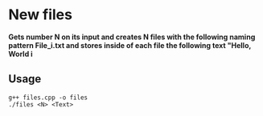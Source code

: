 # New files

**Gets number N on its input and creates N files with the following naming pattern File_i.txt and stores inside of each file the following text "Hello, World i**

## Usage

```
g++ files.cpp -o files
./files <N> <Text>
```
